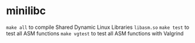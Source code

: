 # minilibc
```make all``` to compile Shared Dynamic Linux Libraries ```libasm.so```
```make test``` to test all ASM functions
```make vgtest``` to test all ASM functions with Valgrind
